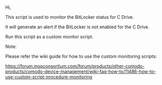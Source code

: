 Hi,

This script is used to monitor the BitLocker status for C Drive.

It will generate an  alert if the BitLocker is not enabled for the C Drive.

Run this script as a custom monitor script.

 

Note: 

Please refer the wiki guide for how to use the custom monitoring scripts:

https://forum.mspconsortium.com/forum/products/other-comodo-products/comodo-device-management/wiki-faq-how-to/11486-how-to-use-custom-script-procedure-monitoring
